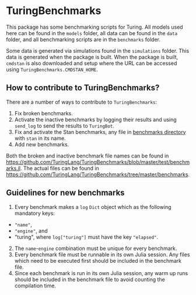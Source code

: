 # TuringBenchmarks 

This package has some benchmarking scripts for Turing. All models used here can be found in the `models` folder, all data can be found in the `data` folder, and all benchmarking scripts are in the `benchmarks` folder. 

Some data is generated via simulations found in the `simulations` folder. This data is generated when the package is built. When the package is built, `cmdstan` is also downloaded and setup where the URL can be accessed using `TuringBenchmarks.CMDSTAN_HOME`.

## How to contribute to TuringBenchmarks?

There are a number of ways to contribute to `TuringBenchmarks`:
1. Fix broken benchmarks.
2. Activate the inactive benchmarks by logging their results and using `send_log` to send the results to `TuringBot`.
3. Fix and activate the Stan benchmarks, any file in [benchmarks directory](https://github.com/TuringLang/TuringBenchmarks/tree/master/benchmarks) with `stan` in its name.
4. Add new benchmarks.

Both the broken and inactive benchmark file names can be found in https://github.com/TuringLang/TuringBenchmarks/blob/master/test/benchmarks.jl. The actual files can be found in https://github.com/TuringLang/TuringBenchmarks/tree/master/benchmarks.

## Guidelines for new benchmarks

1. Every benchmark makes a `log` `Dict` object which as the following mandatory keys:
 - `"name"`,
 - `"engine"`, and
 - "turing", where `log["turing"]` must have the key `"elapsed"`.
2. The `name`-`engine` combination must be unique for every benchmark.
3. Every benchmark file must be runnable in its own Julia session. Any files which need to be executed first should be included in the benchmark file.
4. Since each benchmark is run in its own Julia session, any warm up runs should be included in the benchmark file to avoid counting the compilation time.
